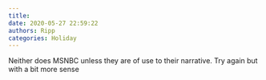 ```yaml
---
title: 
date: 2020-05-27 22:59:22
authors: Ripp
categories: Holiday
---
```


 Neither does MSNBC unless they are of use to their narrative.   Try again but with a bit more sense